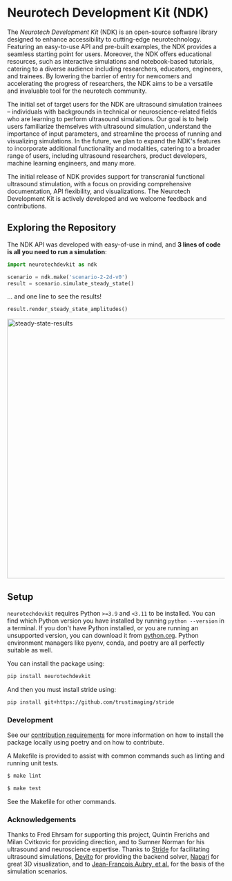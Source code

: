 # Neurotech Development Kit (NDK)

The _Neurotech Development Kit_ (NDK) is an open-source software library designed to enhance accessibility to cutting-edge neurotechnology.
Featuring an easy-to-use API and pre-built examples, the NDK provides a seamless starting point for users.
Moreover, the NDK offers educational resources, such as interactive simulations and notebook-based tutorials, catering to a diverse audience including researchers, educators, engineers, and trainees.
By lowering the barrier of entry for newcomers and accelerating the progress of researchers, the NDK aims to be a versatile and invaluable tool for the neurotech community.

The initial set of target users for the NDK are ultrasound simulation trainees – individuals with backgrounds in technical or neuroscience-related fields who are learning to perform ultrasound simulations.
Our goal is to help users familiarize themselves with ultrasound simulation, understand the importance of input parameters, and streamline the process of running and visualizing simulations.
In the future, we plan to expand the NDK's features to incorporate additional functionality and modalities, catering to a broader range of users, including ultrasound researchers, product developers, machine learning engineers, and many more.

The initial release of NDK provides support for transcranial functional ultrasound stimulation, with a focus on providing comprehensive documentation, API flexibility, and visualizations.
The Neurotech Development Kit is actively developed and we welcome feedback and contributions.


## Exploring the Repository

The NDK API was developed with easy-of-use in mind, and **3 lines of code is all you need to run a simulation**:

```python
import neurotechdevkit as ndk

scenario = ndk.make('scenario-2-2d-v0')
result = scenario.simulate_steady_state()
```

... and one line to see the results!

```python
result.render_steady_state_amplitudes()
```

<img width="600" alt="steady-state-results" src="https://user-images.githubusercontent.com/90583560/227414328-4c529593-2d12-44f4-80d4-6a9c3a503d41.png">

## Setup

`neurotechdevkit` requires Python `>=3.9` and `<3.11` to be installed. You can find which Python version you have installed by running `python --version` in a terminal. If you don't have Python installed, or you are running an unsupported version, you can download it from [python.org](https://www.python.org/downloads/). Python environment managers like pyenv, conda, and poetry are all perfectly suitable as well.

You can install the package using:

``` bash
pip install neurotechdevkit
```

And then you must install stride using:
``` bash
pip install git+https://github.com/trustimaging/stride
```

### Development

See our [contribution requirements](docs/contributing.md) for more information on how to install the package locally using poetry and on how to contribute.

A Makefile is provided to assist with common commands such as linting and running unit tests.

```bash
$ make lint

$ make test
```

See the Makefile for other commands.

### Acknowledgements

Thanks to Fred Ehrsam for supporting this project, Quintin Frerichs and Milan Cvitkovic for providing direction, and to Sumner Norman for his ultrasound and neuroscience expertise. Thanks to [Stride](https://www.stride.codes/) for facilitating ultrasound simulations, [Devito](https://www.devitoproject.org/) for providing the backend solver, [Napari](https://napari.org/stable/) for great 3D visualization, and to [Jean-Francois Aubry, et al.](https://doi.org/10.1121/10.0013426) for the basis of the simulation scenarios.

